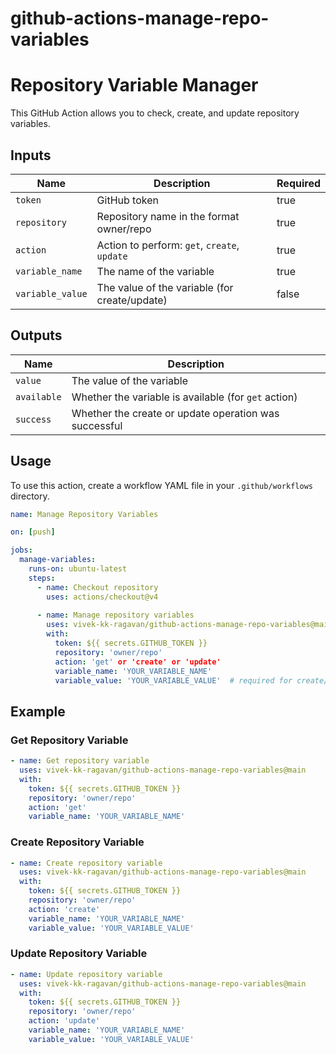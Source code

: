 # github-actions-manage-repo-variables

# Repository Variable Manager

This GitHub Action allows you to check, create, and update repository variables.

## Inputs

| Name           | Description                                   | Required |
|----------------|-----------------------------------------------|----------|
| `token`        | GitHub token                                  | true     |
| `repository`   | Repository name in the format owner/repo      | true     |
| `action`       | Action to perform: `get`, `create`, `update`  | true     |
| `variable_name`| The name of the variable                      | true     |
| `variable_value`| The value of the variable (for create/update)| false    |

## Outputs

| Name       | Description                                          |
|------------|------------------------------------------------------|
| `value`    | The value of the variable                            |
| `available`| Whether the variable is available (for `get` action) |
| `success`  | Whether the create or update operation was successful|

## Usage

To use this action, create a workflow YAML file in your `.github/workflows` directory.

```yaml
name: Manage Repository Variables

on: [push]

jobs:
  manage-variables:
    runs-on: ubuntu-latest
    steps:
      - name: Checkout repository
        uses: actions/checkout@v4
      
      - name: Manage repository variables
        uses: vivek-kk-ragavan/github-actions-manage-repo-variables@main
        with:
          token: ${{ secrets.GITHUB_TOKEN }}
          repository: 'owner/repo'
          action: 'get' or 'create' or 'update'
          variable_name: 'YOUR_VARIABLE_NAME'
          variable_value: 'YOUR_VARIABLE_VALUE'  # required for create/update
```

## Example

### Get Repository Variable

```yaml
- name: Get repository variable
  uses: vivek-kk-ragavan/github-actions-manage-repo-variables@main
  with:
    token: ${{ secrets.GITHUB_TOKEN }}
    repository: 'owner/repo'
    action: 'get'
    variable_name: 'YOUR_VARIABLE_NAME'
```

### Create Repository Variable

```yaml
- name: Create repository variable
  uses: vivek-kk-ragavan/github-actions-manage-repo-variables@main
  with:
    token: ${{ secrets.GITHUB_TOKEN }}
    repository: 'owner/repo'
    action: 'create'
    variable_name: 'YOUR_VARIABLE_NAME'
    variable_value: 'YOUR_VARIABLE_VALUE'
```

### Update Repository Variable

```yaml
- name: Update repository variable
  uses: vivek-kk-ragavan/github-actions-manage-repo-variables@main
  with:
    token: ${{ secrets.GITHUB_TOKEN }}
    repository: 'owner/repo'
    action: 'update'
    variable_name: 'YOUR_VARIABLE_NAME'
    variable_value: 'YOUR_VARIABLE_VALUE'
```

